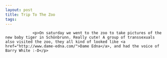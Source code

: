 ```yaml
---
layout: post
title: Trip To The Zoo
tags:
---
```



                <p>On saturday we went to the zoo to take pictures of the new baby tiger in Schönbrunn. Really cute! A group of transsexuals also visited the zoo, they all kind of looked like <a href="http://www.dame-edna.com/">Dame Edna</a>, and had the voice of Barry White :-D</p>
